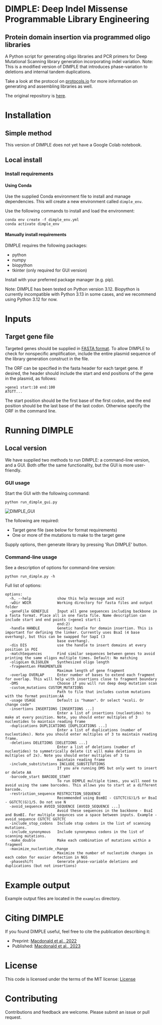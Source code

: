 # DIMPLE: Deep Indel Missense Programmable Library Engineering

## Protein domain insertion via programmed oligo libraries

A Python script for generating oligo libraries and PCR primers for Deep Mutational Scanning library generation incorporating indel variation.
Note: This is a modified version of DIMPLE that introduces phase-variation to deletions and internal tandem duplications.

Take a look at the protocol on [protocols.io](https://www.protocols.io/view/dimple-library-generation-and-assembly-protocol-rm7vzy7k8lx1) for more information on generating and assembling libraries as well.

The original repository is [here](https://github.com/coywil26/DIMPLE/tree/master).

# Installation

## Simple method

This version of DIMPLE does not yet have a Google Colab notebook. 

## Local install

### Install requirements

#### Using Conda

Use the supplied Conda environment file to install and manage dependencies. This will create a new environment called `dimple_env`.

Use the following commands to install and load the environment:

```{bash}
conda env create -f dimple_env.yml
conda activate dimple_env
```

#### Manually install requirements

DIMPLE requires the following packages:

- python
- numpy
- biopython
- tkinter (only required for GUI version)

Install with your preferred package manager (e.g. pip).

Note: DIMPLE has been tested on Python version 3.12. Biopython is currently incompatible with Python 3.13 in some cases, and we recommend using Python 3.12 for now.

# Inputs

## Target gene file

Targeted genes should be supplied in [FASTA format](https://en.wikipedia.org/wiki/FASTA_format). To allow DIMPLE to check for nonspecific amplification, include the entire plasmid sequence of the library generation construct in the file.

The ORF can be specified in the fasta header for each target gene. If desired, the header should include the start and end positions of the gene in the plasmid, as follows:

```{text}
>gene1 start:10 end:100
ATGTT...
```

The start position should be the first base of the first codon, and the end position should be the last base of the last codon. Otherwise specify the ORF in the command line.

# Running DIMPLE

## Local version

We have supplied two methods to run DIMPLE: a command-line version, and a GUI.
Both offer the same functionality, but the GUI is more user-friendly.

### GUI usage

Start the GUI with the following command:

```{bash}
python run_dimple_gui.py
```

![DIMPLE_GUI](DIMPLE/data/DIMPLE_GUI.png)

The following are required:

- Target gene file (see below for format requirements)
- One or more of the mutations to make to the target gene

Supply options, then generate library by pressing 'Run DIMPLE' button.

### Command-line usage

See a description of options for command-line version:

```{bash}
python run_dimple.py -h
```

Full list of options:

```{text}
options:
  -h, --help            show this help message and exit
  -wDir WDIR            Working directory for fasta files and output folder
  -geneFile GENEFILE    Input all gene sequences including backbone in a fasta format. Place all in one fasta file. Name description can include start and end points (>gene1 start:1
                        end:2)
  -handle HANDLE        Genetic handle for domain insertion. This is important for defining the linker. Currently uses BsaI (4 base overhang), but this can be swapped for SapI (3
                        base overhang).
  -dis DIS              use the handle to insert domains at every position in POI
  -matchSequences       Find similar sequences between genes to avoid printing the same oligos multiple times. Default: No matching
  -oligoLen OLIGOLEN    Synthesized oligo length
  -fragmentLen FRAGMENTLEN
                        Maximum length of gene fragment
  -overlap OVERLAP      Enter number of bases to extend each fragment for overlap. This will help with insertions close to fragment boundary
  -DMS                  Choose if you will run deep deep mutation scan
  -custom_mutations CUSTOM_MUTATIONS
                        Path to file that includes custom mutations with the format position:AA
  -usage USAGE          Default is "human". Or select "ecoli. Or change code"
  -insertions INSERTIONS [INSERTIONS ...]
                        Enter a list of insertions (nucleotides) to make at every position. Note, you should enter multiples of 3 nucleotides to maintain reading frame
  -duplications DUPLICATIONS [DUPLICATIONS ...]
                        Enter a list of duplications (number of nucleotides). Note you should enter multiples of 3 to maintain reading frame.
  -deletions DELETIONS [DELETIONS ...]
                        Enter a list of deletions (number of nucleotides) to symmetrically delete (it will make deletions in multiples of 2x). Note you should enter multiples of 3 to
                        maintain reading frame
  -include_substitutions INCLUDE_SUBSTITUTIONS
                        If you are running DMS but only want to insert or delete AA
  -barcode_start BARCODE_START
                        To run DIMPLE multiple times, you will need to avoid using the same barcodes. This allows you to start at a different barcode.
  -restriction_sequence RESTRICTION_SEQUENCE
                        Recommended using BsmBI - CGTCTC(G)1/5 or BsaI - GGTCTC(G)1/5. Do not use N
  -avoid_sequence AVOID_SEQUENCE [AVOID_SEQUENCE ...]
                        Avoid these sequences in the backbone - BsaI and BsmBI. For multiple sequnces use a space between inputs. Example -avoid_sequence CGTCTC GGTCTC
  -include_stop_codons  Include stop codons in the list of scanning mutations.
  -include_synonymous   Include synonymous codons in the list of scanning mutations.
  -make_double          Make each combination of mutations within a fragment
  -maximize_nucleotide_change
                        Maximize the number of nucleotide changes in each codon for easier detection in NGS
  -phaseshift           Generate phase-variable deletions and duplications (but not insertions)
```

# Example output

Example output files are located in the `examples` directory.


# Citing DIMPLE

If you found DIMPLE useful, feel free to cite the publication describing it:

- Preprint: [Macdonald et al., 2022](https://doi.org/10.1101/2022.07.26.501589)
- Published: [Macdonald et al., 2023](https://doi.org/10.1186/s13059-023-02880-6)

# License

This code is licensed under the terms of the MIT license: [License](License.txt)

# Contributing

Contributions and feedback are welcome. Please submit an issue or pull request.
